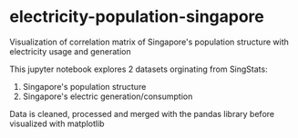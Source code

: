 # electricity-population-singapore
Visualization of correlation matrix of Singapore's population structure with electricity usage and generation

This jupyter notebook explores 2 datasets orginating from SingStats:  
1. Singapore's population structure  
2. Singapore's electric generation/consumption  
  
Data is cleaned, processed and merged with the pandas library before visualized with matplotlib
